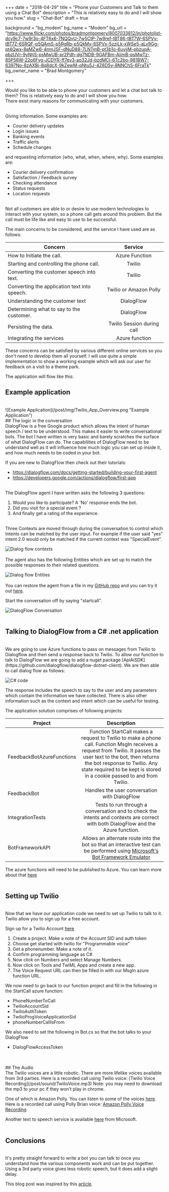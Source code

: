 +++
date = "2018-04-29"
title = "Phone your Customers and Talk to them using a Chat Bot"
description = "This is relatively easy to do and I will show you how."
slug = "Chat-Bot"
draft = true

background = "bg_modem"
bg_name = "Modem"
bg_url = "https://www.flickr.com/photos/bradmontgomery/8007033812/in/photolist-dcy9c7-7w9r3o-4FT6x6-7NQQvU-7w5CtP-7w9ref-tBT86-tBT7W-6SPVy-tBT7Z-6SRQF-p5QAmS-p5RgRb-p5QkMv-6SPVx-5zzjLk-xWSe5-aLv9Gg-pt4Qwx-8aMZw6-4nmJSF-dNuD88-7LNTmB-pt3b1o-6uyiiM-pbzuqA-pbzUVr-9yNtjS-psMwUB-pr2Pdh-dg7NDB-9GAFBm-AiimB-psMwTz-85P56W-22o6Fyg-JCDYR-ff7ey3-ao32Jd-bzdMCi-6Tc2bo-981BW7-6397No-8zAXBi-8q8dcX-9kZewM-qNtu5J-4Z6D5y-8NNChS-6FraTk"
bg_owner_name = "Brad Montgomery"

+++

Would you like to be able to phone your customers and let a chat bot talk to them? This is relatively easy to do and I will show you how.   
There exist many reasons for communicating with your customers. 

</br>
Giving information. Some examples are: 

* Courier delivery updates 
* Login issues 
* Banking events 
* Traffic alerts 
* Schedule changes 

and requesting information (who, what, when, where, why).  Some examples are:
 
* Courier delivery confirmation 
* Satisfaction / Feedback survey 
* Checking attendance 
* Status requests 
* Location requests 

</br>
Not all customers are able to or desire to use modern technologies to interact with your system, so a phone call gets around this problem. But the call must be life like and easy to use to be successful. 

The main concerns to be considered, and the service I have used are as follows: 

| Concern  | Service |
|----------|:--------:|
| How to Initiate the call. | Azure Function|
| Starting and controlling the phone call. | Twilio|
| Converting the customer speech into text. | Twilio|
| Converting the application text into speech.| Twilio or Amazon Polly| 
| Understanding the customer text | DialogFlow |
| Determining what to say to the customer. | DialogFlow |
| Persisting the data. | Twilio Session during call|
| Integrating the services | Azure function |

These concerns can be satisfied by various different online services so you don't need to develop them all yourself. I will use quite a simple implementation to show a working example which will ask our user for feedback on a visit to a theme park. 

The application will flow like this: 
</br>
## Example application 
</br>
![Example Application](/post/img/Twilio_App_Overview.png "Example Application")


</br>
## The logic in the conversation
</br>
DialogFlow is a free Google product which allows the intent of human speech / text to be understood. This makes it easier to write conversational bots. The bot I have written is very basic and barely scratches the surface of what DialogFlow can do. The capabilities of DialogFlow need to be understand well as it will influence how much logic you can set up inside it, and how much needs to be coded in your bot. 

If you are new to DialogFlow then check out their tutorials: 

* https://dialogflow.com/docs/getting-started/building-your-first-agent 
* https://developers.google.com/actions/dialogflow/first-app 

</br>
The DialogFlow agent I have written asks the following 3 questions: 

1. Would you like to participate? A 'No' response ends the bot. 
1. Did you visit for a special event ? 
1. And finally get a rating of the experience. 

</br>
Three Contexts are moved through during the conversation to control which Intents can be matched by the user input. 
For example if the user said "yes" intent 2.0 would only be matched if the current context was "SpecialEvent". 

![Dialog flow contexts](/post/img/Twilio_DialogFlow_Overview.png "Dialog flow contexts")
</br>
</br>
The agent also has the following Entities which are set up to match the possible responses to their related questions. 

 ![Dialog flow Entities](/post/img/DialogFlow_Entities.png "Dialog flow Entities")
</br>
</br>
You can restore the agent from a file in my [GitHub repo](https://github.com/julianperrott/FeedbackBot) and you can try it out [here](https://bot.dialogflow.com/ddd79d30-0b82-4e7f-bc6d-2d74e01beb95).

Start the conversation off by saying "startcall". 

 
![DialogFlow Conversation](/post/img/FeedbackBot_StartBot_3.png "DialogFlow Conversation")
</br>
</br>
## Talking to DialogFlow from a C# .net application 
</br>
We are going to use Azure functions to pass on messages from Twilio to Dialogflow and then send a response back to Twilio. To allow our function to talk to DialogFlow we are going to add a nuget package [ApiAiSDK](https://github.com/dialogflow/dialogflow-dotnet-client). We are then able to call dialog flow as follows: 

 ![C# code](/post/img/FeedbackBot_StartBot_2.png "C# code")

The response includes the speech to say to the user and any parameters which contain the information we have collected. There is also other information such as the context and intent which can be useful for testing. 

The application solution comprises of following projects: 

|Project|Description|
|-------|:---------:|
| FeedbackBotAzureFunctions  | Function StartCall makes a request to Twilio to make a phone call. Function MsgIn receives a request from Twilio. It passes the user text to the bot, then returns the bot response to Twilio. Any state required to be kept is stored in a cookie passed to and from Twilio. | 
| FeedbackBot | Handles the user conversation with DialogFlow |
| IntegrationTests | Tests to run through a conversation and to check the intents and contexts are correct with both DialogFlow and the Azure function. |
| BotFrameworkAPI | Allows an alternate route into the bot so that an interactive test can be performed using [Microsoft's Bot Framework Emulator](https://github.com/Microsoft/BotFramework-Emulator) |

The azure functions will need to be published to Azure. You can learn more about that [here](https://tutorials.visualstudio.com/first-azure-function/publish)
</br>
</br>
## Setting up Twilio 
</br>
Now that we have our application code we need to set up Twilio to talk to it. Twilio allow you to sign up for a free account. 

Sign up for a Twilio Account [here](https://www.twilio.com/try-twilio)

1. Create a project. Make a note of the Account SID and auth token 
1. Choose get started with twilio for "Programmable voice" 
1. Get a phonenumber. Make a note of it. 
1. Confirm programming language as C#. 
1. Now click on Numbers and select Manage Numbers. 
1. Now click on Tools and TwiML Apps and create a new app. 
1. The Voice Request URL can then be filled in with our MsgIn azure function URL. 

We now need to go back to our function project and fill in the following in the StartCall azure function: 

* PhoneNumberToCall 
* TwilioAccountSid 
* TwilioAuthToken 
* TwilioProgVoiceApplicationSid 
* phoneNumberCallIsFrom 

We also need to set the following in Bot.cs so that the bot talks to your DialogFlow  
* DialogFlowAccessToken 
</br>
</br>
## The Audio 
</br>
The Twilio voices are a little robotic. There are more lifelike voices available from 3rd parties. Here is a recorded call using Twilio voice:  [Twilio Voice Recording](/post/sound/TwilioVoice.mp3)
Note: you may need to download the mp3 to your pc if they won't play in chrome.

One of which is Amazon Polly. You can listen to some of the voices [here](https://aws.amazon.com/polly). Here is a recorded call using Polly Brian voice:  [Amazon Polly Voice Recording](/post/sound/PollyBrianVoice.mp3)
 

Another text to speech service is available [here](https://docs.microsoft.com/en-us/azure/cognitive-services/speech/api-reference-rest/bingvoiceoutput) from Microsoft.
</br>
</br>
## Conclusions 
</br>
It's pretty straight forward to write a bot you can talk to once you understand how the various components work and can be put together. Using a 3rd party voice gives less robotic speech, but it does add a slight delay. 

 

This blog post was inspired by this [article](https://www.linkedin.com/pulse/next-generation-ivr-using-twilio-speech-recognition-chatbots-badri/).

 

 

 

 


